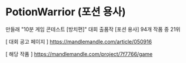# PotionWarrior (포션 용사)
만들래 "10분 게임 콘테스트 [방치편]" 대회 출품작 [포션 용사]
94개 작품 중 21위

[ 대회 공고 페이지 ]
https://mandlemandle.com/article/050916

[ 해당 작품 ]
https://mandlemandle.com/project/7f7766/game
